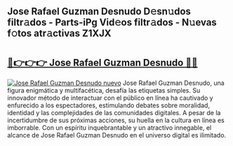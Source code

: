 ## Jose Rafael Guzman Desnudo D𝚎sn𝚞dos filtr𝚊dos - Parts-iPg Vid𝚎os filtr𝚊dos - N𝚞evas f𝚘tos atr𝚊ctivas Z1XJX

# <h2><a href="http://mbcpkp.tromn.icu/?c=Jose+Rafael+Guzman+Desnudo">🔗👉👉👉 Jose Rafael Guzman Desnudo 🔗🔗</a></h2>

[![Jose Rafael Guzman Desnudo nuevo](https://i.imgur.com/pEAQMta.gif)](http://mbcpkp.tromn.icu/?c=Jose+Rafael+Guzman+Desnudo)
Jose Rafael Guzman Desnudo, una figura enigmática y multifacética, desafía las etiquetas simples. Su innovador método de interactuar con el público en línea ha cautivado y enfurecido a los espectadores, estimulando debates sobre moralidad, identidad y las complejidades de las comunidades digitales. A pesar de la incertidumbre de sus próximas acciones, su huella en la cultura en línea es imborrable. Con un espíritu inquebrantable y un atractivo innegable, el alcance de Jose Rafael Guzman Desnudo en el universo digital es ilimitado.
